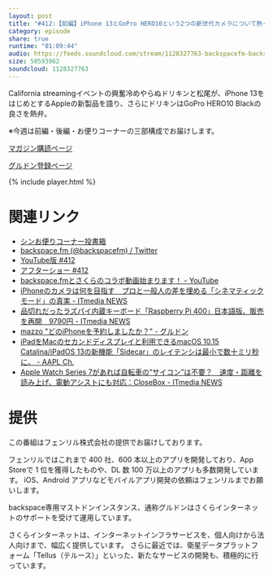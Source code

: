 ```yaml
---
layout: post
title: "#412:【前編】iPhone 13とGoPro HERO10という2つの新世代カメラについて熱く語る"
category: episode
share: true
runtime: "01:09:44"
audio: https://feeds.soundcloud.com/stream/1128327763-backspacefm-backspacefm-412-1.mp3
size: 58593962
soundcloud: 1128327763
---
```


California streamingイベントの興奮冷めやらぬドリキンと松尾が、iPhone 13をはじめとするAppleの新製品を語り、さらにドリキンはGoPro HERO10 Blackの良さを熱弁。

※今週は前編・後編・お便りコーナーの三部構成でお届けします。

[マガジン購読ページ](https://note.com/drikin/m/m55ec296b7655)

[グルドン登録ページ](https://mstdn.guru/invite/3WVHpSMr)

{% include player.html %}

# 関連リンク
* [シンお便りコーナー投書箱](https://forms.gle/NDBngfLwc3jKbLEJ6)
* [backspace.fm (@backspacefm) / Twitter](https://twitter.com/backspacefm)
* [YouTube版 #412](https://youtu.be/dGtzjbdNlII)
* [アフターショー #412](https://note.com/backspacefm/n/nfef829f28244)
* [backspace.fmとさくらのコラボ動画始まります！ - YouTube](https://www.youtube.com/watch?v=9saukwwjzTE)
* [iPhoneのカメラは何を目指す　プロと一般人の差を埋める「シネマティックモード」の真実 - ITmedia NEWS](https://www.itmedia.co.jp/news/articles/2109/17/news098.html)
* [品切れだったラズパイ内蔵キーボード「Raspberry Pi 400」日本語版、販売を再開　9790円 - ITmedia NEWS](https://www.itmedia.co.jp/news/articles/2109/17/news113.html)
* [mazzo "どのiPhoneを予約しましたか？" - グルドン](https://mstdn.guru/@mazzo/106949266625073835)
* [iPadをMacのセカンドディスプレイと利用できるmacOS 10.15 Catalina/iPadOS 13の新機能「Sidecar」のレイテンシは最小で数十ミリ秒に。 - AAPL Ch.](https://applech2.com/archives/201910-macos-10-15-catalina-and-ipados-13-sidecar-latency-test.html?utm_source=pocket_mylist)
* [Apple Watch Series 7があれば自転車の“サイコン”は不要？　速度・距離を読み上げ、電動アシストにも対応：CloseBox - ITmedia NEWS](https://www.itmedia.co.jp/news/articles/2109/16/news043.html)

# 提供

この番組はフェンリル株式会社の提供でお届けしております。

フェンリルではこれまで 400 社、600 本以上のアプリを開発しており、App Storeで 1 位を獲得したものや、DL 数 100 万以上のアプリも多数開発しています。
iOS、Android アプリなどモバイルアプリ開発の依頼はフェンリルまでお願いします。

backspace専用マストドンインスタンス、通称グルドンはさくらインターネットのサポートを受けて運用しています。

さくらインターネットは、インターネットインフラサービスを、個人向けから法人向けまで、幅広く提供しています。
さらに最近では、衛星データプラットフォーム「Tellus（テルース）」といった、新たなサービスの開発も、積極的に行っています。
